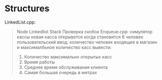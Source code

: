 # Structures
LinkedList.cpp:
> Node
> Linkedlist
> Stack
> Проверка скобок
Enqueue.cpp:
> симулятор кассы
> новая касса открывется когда становится 6 человек
> пользовательский ввод: количество человек входящее в магазин и максималбьное количество касс
> вывести: 
> 1. Количество максимально открытых касс
> 2. Время работы
> 3. Среднее время обслуживания клиента
> 4. Самая большая очередь в метрах